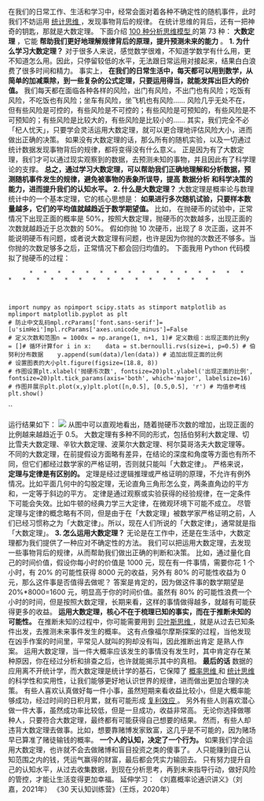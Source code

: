在我们的日常工作、生活和学习中，经常会面对着各种不确定性的随机事件，此时我们不妨运用  [ 统计思维
](https://mp.weixin.qq.com/s?__biz=MzA4ODE2OTIxMw==&mid=2653482063&idx=1&sn=9551c83768d296d841640eebf652be45&scene=21#wechat_redirect)
，发现事物背后的规律。  在统计思维的背后，还有一把神奇的钥匙，那就是大数定理。  下面介绍  [ 100 种分析思维模型
](https://mp.weixin.qq.com/mp/appmsgalbum?__biz=MzA4ODE2OTIxMw==&action=getalbum&album_id=1701638273011351554#wechat_redirect)
的第 73 种： **大数定理** ，它能 **帮助我们更好地理解规律背后的原理，提升预测未来的能力** 。  **1\. 为什么学习大数定理？**
对于很多人来说，感觉数学很难，不知道学数学有什么用，更不知道怎么用。因此，只停留较低的水平，无法跟日常运用对接起来，结果白白浪费了很多时间和精力。
事实上， **在我们的日常生活中，每天都可以用到数学，从简单的加减乘除，到一些复杂的公式定理，只要运用得当，就能发挥出巨大的价值。**
我们每天都在面临各种各样的风险，出门有风险，不出门也有风险；吃饭有风险，不吃饭也有风险；坐车有风险，坐飞机也有风险……
风险几乎无处不在，但有些风险是可控的，有些风险是不可控的；有些风险是可预知的，有些风险是不可预知的；有些风险是比较大的，有些风险是比较小的……
其实，我们完全不必「杞人忧天」，只要学会灵活运用大数定理，就可以更合理地评估风险大小，进而做出正确的决策。
如果没有大数定理的话，那么所有的随机实验，以及一切通过统计数据发现事物背后的规律，都将变得没有什么意义。
正是因为有了大数定理，我们才可以通过现实观察到的数据，去预测未知的事物，并且因此有了科学理论的支撑。
**总之，通过学习大数定理，可以帮助我们正确地理解和分析数据，预测随机事件发生的规律，避免被事物的表象所误导，提高** **数据分析**
**和科学决策的能力，进而提升我们的认知水平。** **2\. 什么是大数定理？** 大数定理是概率论与数理统计中的一个基本定理，它的核心思想是：
**如果进行多次随机试验，只要样本数量越多，它们的平均值就越趋近于数学期望值。** 比如，  在抛硬币的试验中，正常情况下出现正面的概率是
50%，按照大数定理，抛硬币的次数越多，出现正面的次数就越趋近于总次数的 50%。  假如你抛 10 次硬币，出现了 8
次正面，这并不能说明硬币有问题，或者说大数定理有问题，也许是因为你抛的次数还不够多。当你抛的次数足够多之后，正常情况下都会回归均值的。  下面我用
Python 代码模拟了抛硬币的过程：

    
          *   *   *   *   *   *   *   *   *   *   *   *   *   *   *   *   *   *   *   *   *   *   *   *   *   *   *   *   *   *   * 
    
    
    
    import numpy as npimport scipy.stats as stimport matplotlib as mplimport matplotlib.pyplot as plt  
    # 防止中文乱码mpl.rcParams['font.sans-serif']=[u'simHei']mpl.rcParams['axes.unicode_minus']=False  
    # 定义次数和范围n = 1000x = np.arange(1, n+1, 1)# 定义数组：出现正面的比例y = []# 循环计算for i in x:    data = st.bernoulli.rvs(size=i, p=0.5) # 伯努利分布数据    y.append(sum(data)/len(data)) # 追加出现正面的比例  
    # 设置图表的大小plt.figure(figsize=(18.8, 8))  
    # 作图设置plt.xlabel('抛硬币次数', fontsize=20)plt.ylabel('出现正面的比例', fontsize=20)plt.tick_params(axis='both', which='major', labelsize=16)  
    # 作图并展示plt.plot(x,y)plt.plot([n,0.5], [0.5,0.5], 'r') # 均值参考线plt.show()

``

运行结果如下：
![](https://mmbiz.qpic.cn/mmbiz_png/giaycic3UNwo3zyFFOG5zwPMqryRicwcPxpkFLuJ83icx4BG6t15TibUBhrwTHkajsNjaWIpzQFLa9RrJgGckeR1JCg/640?wx_fmt=png)
从图中可以直观地看出，随着抛硬币次数的增加，出现正面的比例越来越趋近于 0.5。
大数定理有多种不同的形式，包括伯努利大数定理、切比雪夫大数定理、辛钦大数定理、波莱尔大数定理、柯尔莫哥洛夫大数定理等。
不同的大数定理，在前提假设方面略有差异，在结论的深度和角度等方面也有所不同，但它们都经过数学家的严格证明，否则就只能叫「大数定律」。  严格来说，
**定理与定律是有区别的。**
定理是经过逻辑推理或严格证明的原理，不允许有例外情况。比如平面几何中的勾股定理，无论直角三角形怎么变，两条直角边的平方和，一定等于斜边的平方。
定律是通过观察或实验获得的经验规律，在一定条件下可能会失效。比如牛顿的经典力学三大定律，在微观环境下可能不成立。
尽管定理与定律的概念略有不同，但是由于在「大数定理」被数学家严格证明之前，人们已经习惯称之为「大数定律」。所以，现在人们所说的「大数定律」，通常就是指「大数定理」。
**3\. 怎么运用大数定理？** 无论是在工作中，还是在生活中，大数定理都为我们提供了一种应对不确定性的方法。
我们可以把运用大数定理，去发现一些事物背后的规律，从而帮助我们做出正确的判断和决策。  比如，通过量化自己的时间价值，假设你每小时的价值是 1000
元，现在有一件事情，需要你花 1 个小时，有 20% 的可能性获得 8000 元的收益，另外有 80% 的可能性收益为 0 元，那么这件事是否值得去做呢？
答案是肯定的，因为做这件事的数学期望是 20%*8000=1600 元，明显高于你的时间价值。虽然有 80%
的可能性浪费一个小时的时间，但是按照大数定理，长期来看，这样的事情做得越多，就越有可能获得更多的收益。
**运用大数定理，核心不在于梳理已知的事实，而在于推断未知的可能性。** 在推断未知的过程中，你可能需要用到  [ 贝叶斯思维
](https://mp.weixin.qq.com/s?__biz=MzA4ODE2OTIxMw==&mid=2653480361&idx=1&sn=febe63ba304c25b029108298161cb536&scene=21#wechat_redirect)
，就是从过去已知条件出发，去推测未来事件发生的概率。  这有点像福尔摩斯探案的过程，当他发现在凶手作案的时间里，平常见人就叫的狗却没有叫，因此推断出肯定
是熟人作案。  运用大数定理，当一件大概率应该发生的事情没有发生时，其中肯定存在某种原因，你在经过分析和排查之后，也许就能揭示其中的真相。
**最后的话** 数据的应用离不开统计学，而大数定理是统计学的基石，它保障了  [ 概率思维
](https://mp.weixin.qq.com/s?__biz=MzA4ODE2OTIxMw==&mid=2653481757&idx=1&sn=7cb6463421d3dbfbffd54eeff6e7d3f0&scene=21#wechat_redirect)
和  [ 统计思维
](https://mp.weixin.qq.com/s?__biz=MzA4ODE2OTIxMw==&mid=2653482063&idx=1&sn=9551c83768d296d841640eebf652be45&scene=21#wechat_redirect)
的科学性和实用性，让我们能够更好地认识世界的规律，进而做出更加合理的决策。
有些人喜欢认真做好每一件小事，虽然短期来看收益比较小，但是大概率能够成功，经过时间的日积月累，就有可能形成  [ 复利效应
](https://mp.weixin.qq.com/s?__biz=MzA4ODE2OTIxMw==&mid=2653481349&idx=1&sn=9c3749e85fbdaa58c342dc37eaa5913a&scene=21#wechat_redirect)
。  另外有些人则喜欢潜心做一件大事，虽然成功率比较低，但是一旦成功，收益非常高。  无论你选择做哪种人，只要符合大数定理，最终都有可能获得自己想要的结果。
然而，有些人却违背大数定理去做事。比如，想要靠赌博发家致富，这几乎是不可能的，因为赌场早已算准了赌徒输钱的概率。  **一个人的认知，决定了一个行为。**
如果我们学会运用大数定理，也许就不会去做赌博和盲目投资之类的傻事了。  人只能赚到自己认知范围之内的钱，凭运气赢得的财富，最后都会凭实力输回去。
只有努力提升自己的认知水平，从过去收集数据，到现在分析思考，再到未来指导行动，做好风险的管控，才能让生活变得更加幸福。  延伸学习：
《刘嘉概率论通识讲义》（刘嘉，2021年）  《30 天认知训练营》（王烁，2020年）
